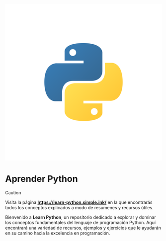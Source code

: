 ![python](./Imgs/python.svg)

# Aprender Python

> [!CAUTION]
> Visita la página **https://learn-python.simple.ink/** en la que encontrarás todos los conceptos explicados a modo de resumenes y recursos útiles.

Bienvenido a **Learn Python**, un repositorio dedicado a explorar y dominar los conceptos fundamentales del lenguaje de programación Python. Aquí encontrará una variedad de recursos, ejemplos y ejercicios que le ayudarán en su camino hacia la excelencia en programación.
